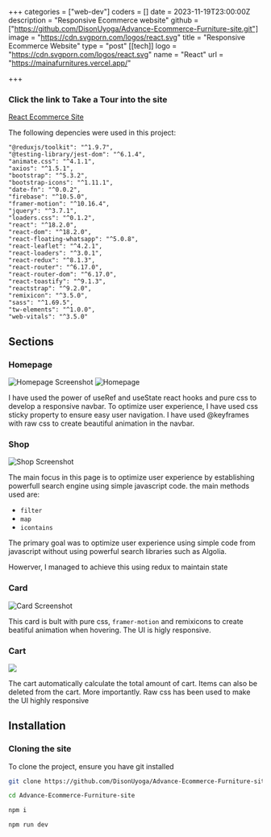 +++
categories = ["web-dev"]
coders = []
date = 2023-11-19T23:00:00Z
description = "Responsive Ecommerce website"
github = ["https://github.com/DisonUyoga/Advance-Ecommerce-Furniture-site.git"]
image = "https://cdn.svgporn.com/logos/react.svg"
title = "Responsive Ecommerce Website"
type = "post"
[[tech]]
logo = "https://cdn.svgporn.com/logos/react.svg"
name = "React"
url = "https://mainafurnitures.vercel.app/"


+++

### Click the link to Take a Tour into the site

[React Ecommerce Site](https://mainafurnitures.vercel.app/)

The following depencies were used in this project:

    "@reduxjs/toolkit": "^1.9.7",
    "@testing-library/jest-dom": "^6.1.4",
    "animate.css": "^4.1.1",
    "axios": "^1.5.1",
    "bootstrap": "^5.3.2",
    "bootstrap-icons": "^1.11.1",
    "date-fn": "^0.0.2",
    "firebase": "^10.5.0",
    "framer-motion": "^10.16.4",
    "jquery": "^3.7.1",
    "loaders.css": "^0.1.2",
    "react": "^18.2.0",
    "react-dom": "^18.2.0",
    "react-floating-whatsapp": "^5.0.8",
    "react-leaflet": "^4.2.1",
    "react-loaders": "^3.0.1",
    "react-redux": "^8.1.3",
    "react-router": "^6.17.0",
    "react-router-dom": "^6.17.0",
    "react-toastify": "^9.1.3",
    "reactstrap": "^9.2.0",
    "remixicon": "^3.5.0",
    "sass": "^1.69.5",
    "tw-elements": "^1.0.0",
    "web-vitals": "^3.5.0"

## Sections

### Homepage

![Homepage Screenshot](https://res.cloudinary.com/dfjpdzsin/image/upload/homepage_xyk6it.png "Homepage Screenshot")
![Homepage](https://res.cloudinary.com/dfjpdzsin/image/upload/v1717225383/mobileScreenhomepage_ovhcpn.png "Homepage Screenshot")

I have used the power of useRef and useState react hooks and pure css to develop a responsive navbar. To optimize user experience, I have used css sticky property to ensure easy user navigation. I have used @keyframes with raw css to create beautiful animation in the navbar.

### Shop

![Shop Screenshot](https://res.cloudinary.com/dfjpdzsin/image/upload/v1717222935/mobileshop_wi5e65.png "Shop Screenshot")

The main focus in this page is to optimize user experience by establishing powerfull search engine using simple javascript code. the main methods used are:

- `filter`
- `map`
- `icontains`

The primary goal was to optimize user experience using simple code from javascript without using powerful search libraries such as Algolia.

Howerver, I managed to achieve this using redux to maintain state

### Card

![Card Screenshot](https://res.cloudinary.com/dfjpdzsin/image/upload/v1717222907/homepagecard_j6pcvf.png "Card Screenshot")

This card is bult with pure css, `framer-motion` and remixicons to create beatiful animation when hovering. The UI is higly responsive.

### Cart

![](https://res.cloudinary.com/dfjpdzsin/image/upload/v1717222773/homecart_zv9lce.png)

The cart automatically calculate the total amount of cart. Items can also be deleted from the cart. More importantly. Raw css has been used to make the UI highly responsive

## Installation

### Cloning the site

To clone the project, ensure you have git installed

```bash
git clone https://github.com/DisonUyoga/Advance-Ecommerce-Furniture-site.git
```

```bash
cd Advance-Ecommerce-Furniture-site
```

```bash
npm i
```

```bash
npm run dev
```
